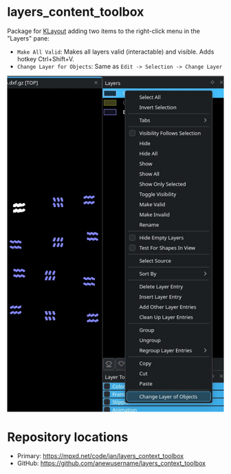 layers_content_toolbox
======================

Package for [KLayout](https://www.klayout.de) adding two items to the right-click menu in the "Layers" pane:

- `Make All Valid`: Makes all layers valid (interactable) and visible. Adds hotkey Ctrl+Shift+V.
- `Change Layer for Objects`: Same as `Edit -> Selection -> Change Layer`

![Context menu as of v0.30.0](./doc/context_menu.jpg)


Repository locations
====================

- Primary: https://mpxd.net/code/jan/layers_context_toolbox
- GitHub: https://github.com/anewusername/layers_context_toolbox

